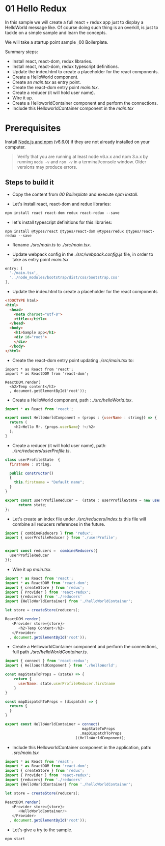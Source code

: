 # 01 Hello Redux

In this sample we will create a full react + redux app just to display a HelloWorld message like.
Of course doing such thing is an overkill, is just to tackle on a simple sample and learn the
concepts.

We will take a startup point sample _00 Boilerplate.


Summary steps:

- Install react, react-dom, redux libraries.
- Install react, react-dom, redux typescript definitions.
- Update the index.html to create a placeholder for the react components.
- Create a HelloWorld component.
- Create an _main.tsx_ as entry point.
- Create the react-dom entry point _main.tsx_.
- Create a reducer (it will hold user name).
- Wire it up.
- Create a HelloworldContainer component and perform the connections.
- Include this HelloworldContainer component in the _main.tsx_

# Prerequisites

Install [Node.js and npm](https://nodejs.org/en/) (v6.6.0) if they are not already installed on your computer.

> Verify that you are running at least node v6.x.x and npm 3.x.x by running `node -v` and `npm -v` in a terminal/console window. Older versions may produce errors.

## Steps to build it

- Copy the content from _00 Boilerplate_ and execute _npm install_.

- Let's install react, react-dom and redux libraries:

```javascript
npm install react react-dom redux react-redux --save
```

- let's install typescript definitions for this libraries:

```
npm install @types/react @types/react-dom @types/redux @types/react-redux --save
```

- Rename _./src/main.ts_ to _./src/main.tsx_.

- Update webpack config in the _./src/webpack.config.js_ file, in order to take as entry point _main.tsx_

```javascript
entry: [
  './main.tsx',
  '../node_modules/bootstrap/dist/css/bootstrap.css'
],

```

- Update the index.html to create a placeholder for the react components

```html
<!DOCTYPE html>
<html>
  <head>
    <meta charset="utf-8">
    <title></title>
  </head>
  <body>
    <h1>Sample app</h1>
    <div id="root">
    </div>    
  </body>
</html>
```

- Create the react-dom entry point updating _./src/main.tsx_ to:

```
import * as React from 'react';
import * as ReactDOM from 'react-dom';

ReactDOM.render(
  <h2>Temp content</h2>
  , document.getElementById('root'));
```

- Create a HelloWorld component, path : _./src/helloWorld.tsx_.

```javascript
import * as React from 'react';

export const HelloWorldComponent = (props : {userName : string}) => {
  return (
    <h2>Hello Mr. {props.userName} !</h2>
  );
}
```


- Create a reducer (it will hold user name), path: _./src/reducers/userProfile.ts_.

```javascript
class userProfileState  {
  firstname : string;

  public constructor()
  {
    this.firstname = "Default name";
  }
}

export const userProfileReducer =  (state : userProfileState = new userProfileState(), action) => {
      return state;
};
```
- Let's create an index file under _./src/reducers/index.ts_ this file will
combine all reducers references in the future.

```javascript
import { combineReducers } from 'redux';
import { userProfileReducer } from './userProfile';


export const reducers =  combineReducers({
  userProfileReducer
});

```

- Wire it up _main.tsx_.

```javascript
import * as React from 'react';
import * as ReactDOM from 'react-dom';
import { createStore } from 'redux';
import { Provider } from 'react-redux';
import {reducers} from './reducers'
import {HelloWorldContainer} from './helloWorldContainer';

let store = createStore(reducers);

ReactDOM.render(
   <Provider store={store}>
      <h2>Temp Content</h2>
   </Provider>
  , document.getElementById('root'));
```


- Create a HelloworldContainer component and perform the connections, full path
_./src/helloWorldContainer.ts_.

```javascript
import { connect } from 'react-redux';
import { HelloWorldComponent } from './helloWorld';

const mapStateToProps = (state) => {
    return {
      userName: state.userProfileReducer.firstname
    }
}

const mapDispatchToProps = (dispatch) => {
  return {
  }
}

export const HelloWorldContainer = connect(
                                   mapStateToProps
                                  ,mapDispatchToProps
                                )(HelloWorldComponent);
```

- Include this HelloworldContainer component in the application, path: _.src/main.tsx_

```javascript
import * as React from 'react';
import * as ReactDOM from 'react-dom';
import { createStore } from 'redux';
import { Provider } from 'react-redux';
import {reducers} from './reducers'
import {HelloWorldContainer} from './helloWorldContainer';

let store = createStore(reducers);

ReactDOM.render(
   <Provider store={store}>
      <HelloWorldContainer/>
   </Provider>
  , document.getElementById('root'));

```

- Let's give a try to the sample.

```
npm start
```
